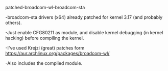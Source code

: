 patched-broadcom-wl-broadcom-sta

-broadcom-sta drivers (x64) already patched for kernel 3.17 (and probably others).

-Just enable CFG80211 as module, and disable kernel debugging (in kernel hacking) before compiling the kernel.

-I've used Krejzi (great) patches form https://aur.archlinux.org/packages/broadcom-wl/

-Also includes the complied module.
